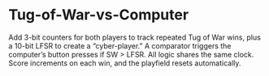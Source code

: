 # Tug-of-War-vs-Computer
Add 3-bit counters for both players to track repeated Tug of War wins, plus a 10-bit LFSR to create a “cyber-player.” A comparator triggers the computer’s button presses if SW > LFSR. All logic shares the same clock. Score increments on each win, and the playfield resets automatically.

